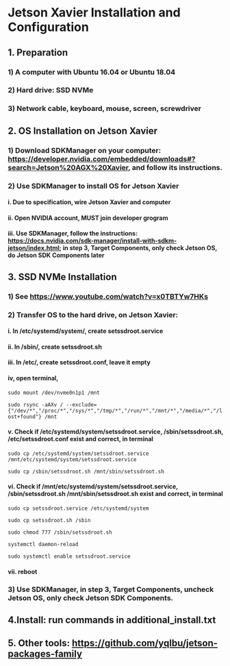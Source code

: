 # Jetson Xavier Installation and Configuration

## 1. Preparation
### 1) A computer with Ubuntu 16.04 or Ubuntu 18.04
### 2) Hard drive: SSD NVMe
### 3) Network cable, keyboard, mouse, screen, screwdriver

## 2. OS Installation on Jetson Xavier
### 1) Download SDKManager on your computer: https://developer.nvidia.com/embedded/downloads#?search=Jetson%20AGX%20Xavier, and follow its instructions.
### 2) Use SDKManager to install OS for Jetson Xavier
#### i.   Due to specification, wire Jetson Xavier and computer
#### ii.  Open NVIDIA account, MUST join developer grogram
#### iii. Use SDKManager, follow the instructions: https://docs.nvidia.com/sdk-manager/install-with-sdkm-jetson/index.html; in step 3, Target Components, only check Jetson OS, do Jetson SDK Components later

## 3. SSD NVMe Installation
### 1) See https://www.youtube.com/watch?v=x0TBTYw7HKs
### 2) Transfer OS to the hard drive, on Jetson Xavier:
#### i.   In /etc/systemd/system/, create setssdroot.service
#### ii.  In /sbin/, create setssdroot.sh
#### iii. In /etc/, create setssdroot.conf, leave it empty
#### iv,  open terminal, 
```sudo mount /dev/nvme0n1p1 /mnt```

```sudo rsync -aAXv / --exclude={"/dev/*","/proc/*","/sys/*","/tmp/*","/run/*","/mnt/*","/media/*","/lost+found"} /mnt```
#### v.   Check if /etc/systemd/system/setssdroot.service, /sbin/setssdroot.sh, /etc/setssdroot.conf exist and correct, in terminal
```sudo cp /etc/systemd/system/setssdroot.service /mnt/etc/systemd/system/setssdroot.service```

```sudo cp /sbin/setssdroot.sh /mnt/sbin/setssdroot.sh```
#### vi.  Check if /mnt/etc/systemd/system/setssdroot.service, /sbin/setssdroot.sh /mnt/sbin/setssdroot.sh exist and correct, in terminal
```sudo cp setssdroot.service /etc/systemd/system```

```sudo cp setssdroot.sh /sbin```

```sudo chmod 777 /sbin/setssdroot.sh```

```systemctl daemon-reload```

```sudo systemctl enable setssdroot.service```
#### vii. reboot

### 3) Use SDKManager, in step 3, Target Components, uncheck Jetson OS, only check Jetson SDK Components.

## 4.Install: run commands in additional_install.txt

## 5. Other tools: https://github.com/yqlbu/jetson-packages-family
